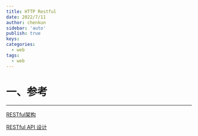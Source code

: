 ```yaml
---
title: HTTP Restful
date: 2022/7/11
author: chenkun
sidebar: 'auto'
publish: true
keys:
categories:
  - web
tags:	
  - web
---
```


# 一、参考

---

[RESTful架构](https://www.ruanyifeng.com/blog/2011/09/restful.html)

[RESTful API 设计](https://www.ruanyifeng.com/blog/2014/05/restful_api.html)